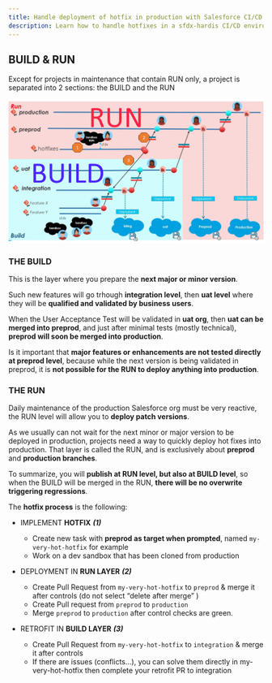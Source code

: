 ```yaml
---
title: Handle deployment of hotfix in production with Salesforce CI/CD
description: Learn how to handle hotfixes in a sfdx-hardis CI/CD environment, handling RUN and BUILD layers
---
```

<!-- markdownlint-disable MD013 -->

## BUILD & RUN

Except for projects in maintenance that contain RUN only, a project is separated into 2 sections: the BUILD and the RUN

![](assets/images/ci-cd-schema-build-run.jpg)

### THE BUILD

This is the layer where you prepare the **next major or minor version**.

Such new features will go trhough **integration level**, then **uat level** where they will be **qualified and validated by business users**.

When the User Acceptance Test will be validated in **uat org**, then **uat can be merged into preprod**, and just after minimal tests (mostly technical), **preprod will soon be merged into production**.

Is it important that **major features or enhancements are not tested directly at preprod level**, because while the next version is being validated in preprod, it is **not possible for the RUN to deploy anything into production**.

### THE RUN

Daily maintenance of the production Salesforce org must be very reactive, the RUN level will allow you to **deploy patch versions**.

As we usually can not wait for the next minor or major version to be deployed in production, projects need a way to quickly deploy hot fixes into production. That layer is called the RUN, and is exclusively about **preprod** and **production branches**.

To summarize, you will **publish at RUN level, but also at BUILD level**, so when the BUILD will be merged in the RUN, **there will be no overwrite triggering regressions**.

The **hotfix process** is the following:

- IMPLEMENT **HOTFIX** _**(1)**_

    -	Create new task with **preprod as target when prompted**, named `my-very-hot-hotfix` for example
    -	Work on a dev sandbox that has been cloned from production

-	DEPLOYMENT IN **RUN LAYER** _**(2)**_

    - Create Pull Request from `my-very-hot-hotfix` to `preprod` & merge it after controls (do not select “delete after merge” )
    - Create Pull request from `preprod` to `production`
    - Merge `preprod` to `production` after control checks are green.

-	RETROFIT IN **BUILD LAYER** _**(3)**_

    - Create Pull Request from `my-very-hot-hotfix` to `integration` & merge it after controls
    - If there are issues (conflicts…), you can solve them directly in  my-very-hot-hotfix then complete your retrofit PR to integration
